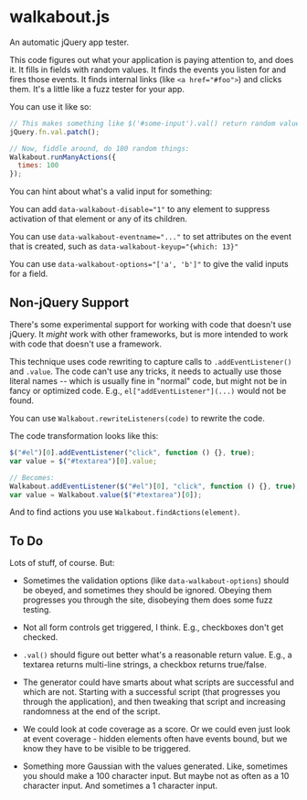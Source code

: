 walkabout.js
============

An automatic jQuery app tester.

This code figures out what your application is paying attention to,
and does it.  It fills in fields with random values.  It finds the
events you listen for and fires those events.  It finds internal links
(like `<a href="#foo">`) and clicks them.  It's a little like a fuzz
tester for your app.

You can use it like so:

```javascript
// This makes something like $('#some-input').val() return random values:
jQuery.fn.val.patch();

// Now, fiddle around, do 100 random things:
Walkabout.runManyActions({
  times: 100
});
```

You can hint about what's a valid input for something:

You can add `data-walkabout-disable="1"` to any element to suppress
activation of that element or any of its children.

You can use `data-walkabout-eventname="..."` to set attributes on the
event that is created, such as `data-walkabout-keyup="{which: 13}"`

You can use `data-walkabout-options="['a', 'b']"` to give the valid inputs
for a field.

Non-jQuery Support
------------------

There's some experimental support for working with code that doesn't
use jQuery.  It *might* work with other frameworks, but is more
intended to work with code that doesn't use a framework.

This technique uses code rewriting to capture calls to
`.addEventListener()` and `.value`.  The code can't use any tricks, it
needs to actually use those literal names -- which is usually fine in
"normal" code, but might not be in fancy or optimized code.  E.g.,
`el["addEventListener"](...)` would not be found.

You can use `Walkabout.rewriteListeners(code)` to rewrite the code.

The code transformation looks like this:

```javascript
$("#el")[0].addEventListener("click", function () {}, true);
var value = $("#textarea")[0].value;

// Becomes:
Walkabout.addEventListener($("#el")[0], "click", function () {}, true);
var value = Walkabout.value($("#textarea")[0]);
```

And to find actions you use `Walkabout.findActions(element)`.

To Do
-----

Lots of stuff, of course.  But:

- Sometimes the validation options (like `data-walkabout-options`)
  should be obeyed, and sometimes they should be ignored.  Obeying
  them progresses you through the site, disobeying them does some fuzz
  testing.

- Not all form controls get triggered, I think.  E.g., checkboxes
  don't get checked.

- `.val()` should figure out better what's a reasonable return value.
  E.g., a textarea returns multi-line strings, a checkbox returns
  true/false.

- The generator could have smarts about what scripts are successful
  and which are not.  Starting with a successful script (that
  progresses you through the application), and then tweaking that
  script and increasing randomness at the end of the script.

- We could look at code coverage as a score.  Or we could even just
  look at event coverage - hidden elements often have events bound,
  but we know they have to be visible to be triggered.

- Something more Gaussian with the values generated.  Like, sometimes
  you should make a 100 character input.  But maybe not as often as a
  10 character input.  And sometimes a 1 character input.
